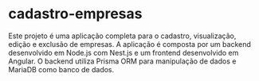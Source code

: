 # cadastro-empresas
Este projeto é uma aplicação completa para o cadastro, visualização, edição e exclusão de empresas. A aplicação é composta por um backend desenvolvido em Node.js com Nest.js e um frontend desenvolvido em Angular. O backend utiliza Prisma ORM para manipulação de dados e MariaDB como banco de dados.
